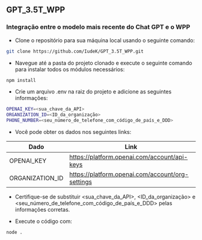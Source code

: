 ## GPT_3.5T_WPP
 ### Integração entre o modelo mais recente do Chat GPT e o WPP

- Clone o repositório para sua máquina local usando o seguinte comando:

```sh
git clone https://github.com/IudeK/GPT_3.5T_WPP.git
```

- Navegue até a pasta do projeto clonado e execute o seguinte comando para instalar todos os módulos necessários: 
```sh
npm install
```
- Crie um arquivo .env na raiz do projeto e adicione as seguintes informações:

```sh
OPENAI_KEY=<sua_chave_da_API>
ORGANIZATION_ID=<ID_da_organização>
PHONE_NUMBER=<seu_número_de_telefone_com_código_de_país_e_DDD>
```
- Você pode obter os dados nos seguintes links:

| Dado | Link |
| ------ | ------ |
| OPENAI_KEY | https://platform.openai.com/account/api-keys |
| ORGANIZATION_ID | https://platform.openai.com/account/org-settings |

- Certifique-se de substituir <sua_chave_da_API>, <ID_da_organização> e <seu_número_de_telefone_com_código_de_país_e_DDD> pelas informações corretas.

- Execute o código com: 
```sh
node .
```
